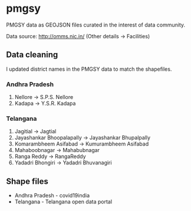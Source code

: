 # pmgsy
PMGSY data as GEOJSON files curated in the interest of data community.

Data source: http://omms.nic.in/ (Other details -> Facilities)

## Data cleaning

I updated district names in the PMGSY data to match the shapefiles.

### Andhra Pradesh

1. Nellore -> S.P.S. Nellore
2. Kadapa -> Y.S.R. Kadapa

### Telangana

1. Jagitial -> Jagtial
2. Jayashankar Bhoopalapally -> Jayashankar Bhupalpally
3. Komarambheem Asifabad -> Kumurambheem Asifabad
4. Mahaboobnagar -> Mahabubnagar
5. Ranga Reddy	-> RangaReddy
6. Yadadri Bhongiri -> Yadadri Bhuvanagiri

## Shape files

- Andhra Pradesh - covid19india
- Telangana - Telangana open data portal
